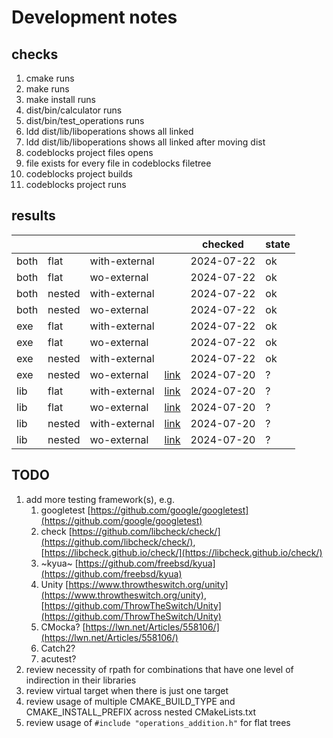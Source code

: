 # Development notes

## checks

1. cmake runs
2. make runs
3. make install runs
4. dist/bin/calculator runs
5. dist/bin/test_operations runs
6. ldd dist/lib/liboperations shows all linked
7. ldd dist/lib/liboperations shows all linked after moving dist
8. codeblocks project files opens
9. file exists for every file in codeblocks filetree
10. codeblocks project builds
11. codeblocks project runs

## results 

|      |        |               |                                                                           | checked    | state   |
| ---  | ---    | ---           | ---                                                                       | ---        | ---     |
| both | flat   | with-external |                                                                           | 2024-07-22 | ok      |
| both | flat   | wo-external   |                                                                           | 2024-07-22 | ok      |
| both | nested | with-external |                                                                           | 2024-07-22 | ok      |
| both | nested | wo-external   |                                                                           | 2024-07-22 | ok      |
| exe  | flat   | with-external |                                                                           | 2024-07-22 | ok      |
| exe  | flat   | wo-external   |                                                                           | 2024-07-22 | ok      |
| exe  | nested | with-external |                                                                           | 2024-07-22 | ok      |
| exe  | nested | wo-external   | [link](%7B%7B%20project_slug%20%7D%7D/produces/exe/wo-external/nested)    | 2024-07-20 | ?       |
| lib  | flat   | with-external | [link](%7B%7B%20project_slug%20%7D%7D/produces/lib/with-external/flat)    | 2024-07-20 | ?       |
| lib  | flat   | wo-external   | [link](%7B%7B%20project_slug%20%7D%7D/produces/lib/wo-external/flat)      | 2024-07-20 | ?       |
| lib  | nested | with-external | [link](%7B%7B%20project_slug%20%7D%7D/produces/lib/with-external/nested)  | 2024-07-20 | ?       |
| lib  | nested | wo-external   | [link](%7B%7B%20project_slug%20%7D%7D/produces/lib/wo-external/nested)    | 2024-07-20 | ?       |

## TODO

1. add more testing framework(s), e.g.
   1. googletest [https://github.com/google/googletest](https://github.com/google/googletest)
   1. check [https://github.com/libcheck/check/](https://github.com/libcheck/check/), [https://libcheck.github.io/check/](https://libcheck.github.io/check/)
   1. ~kyua~ [https://github.com/freebsd/kyua](https://github.com/freebsd/kyua)
   1. Unity [https://www.throwtheswitch.org/unity](https://www.throwtheswitch.org/unity), [https://github.com/ThrowTheSwitch/Unity](https://github.com/ThrowTheSwitch/Unity)
   1. CMocka? [https://lwn.net/Articles/558106/](https://lwn.net/Articles/558106/)
   1. Catch2?
   1. acutest?
1. review necessity of rpath for combinations that have one level of indirection in their libraries
1. review virtual target when there is just one target
1. review usage of multiple CMAKE_BUILD_TYPE and CMAKE_INSTALL_PREFIX across nested CMakeLists.txt
1. review usage of `#include "operations_addition.h"` for flat trees
